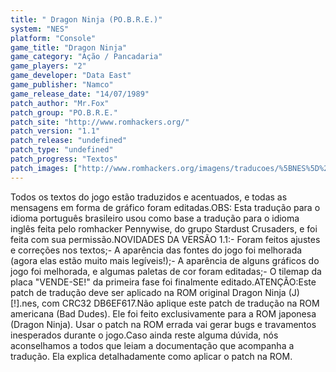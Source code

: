 ```yaml
---
title: " Dragon Ninja (PO.B.R.E.)"
system: "NES"
platform: "Console"
game_title: "Dragon Ninja"
game_category: "Ação / Pancadaria"
game_players: "2"
game_developer: "Data East"
game_publisher: "Namco"
game_release_date: "14/07/1989"
patch_author: "Mr.Fox"
patch_group: "PO.B.R.E."
patch_site: "http://www.romhackers.org/"
patch_version: "1.1"
patch_release: "undefined"
patch_type: "undefined"
patch_progress: "Textos"
patch_images: ["http://www.romhackers.org/imagens/traducoes/%5BNES%5D%20Dragon%20Ninja%20-%20POBRE%20-%201.png","http://www.romhackers.org/imagens/traducoes/%5BNES%5D%20Dragon%20Ninja%20-%20POBRE%20-%202.png","http://www.romhackers.org/imagens/traducoes/%5BNES%5D%20Dragon%20Ninja%20-%20POBRE%20-%203.png"]
---
```

Todos os textos do jogo estão traduzidos e acentuados, e todas as mensagens em forma de gráfico foram editadas.OBS: Esta tradução para o idioma português brasileiro usou como base a tradução para o idioma inglês feita pelo romhacker Pennywise, do grupo Stardust Crusaders, e foi feita com sua permissão.NOVIDADES DA VERSÃO 1.1:- Foram feitos ajustes e correções nos textos;- A aparência das fontes do jogo foi melhorada (agora elas estão muito mais legíveis!);- A aparência de alguns gráficos do jogo foi melhorada, e algumas paletas de cor foram editadas;- O tilemap da placa "VENDE-SE!" da primeira fase foi finalmente editado.ATENÇÃO:Este patch de tradução deve ser aplicado na ROM original Dragon Ninja (J) [!].nes, com CRC32 DB6EF617.Não aplique este patch de tradução na ROM americana (Bad Dudes). Ele foi feito exclusivamente para a ROM japonesa (Dragon Ninja). Usar o patch na ROM errada vai gerar bugs e travamentos inesperados durante o jogo.Caso ainda reste alguma dúvida, nós aconselhamos a todos que leiam a documentação que acompanha a tradução. Ela explica detalhadamente como aplicar o patch na ROM.